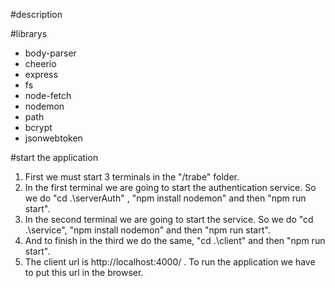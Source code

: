 #description

#librarys
- body-parser
- cheerio
- express
- fs
- node-fetch
- nodemon
- path
- bcrypt
- jsonwebtoken

#start the application 
1. First we must start 3 terminals in the "/trabe" folder.
2. In the first terminal we are going to start the authentication service. So we do "cd .\serverAuth\" , "npm install nodemon" and then "npm run start".
3. In the second terminal we are going to start the service. So we do "cd .\service\", "npm install nodemon" and then "npm run start".
4. And to finish in the third we do the same, "cd .\client\" and then "npm run start".
5. The client url is http://localhost:4000/ . To run the application we have to put this url in the browser.
